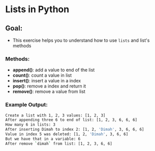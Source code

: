 # Lists in Python

## Goal:

- This exercise helps you to understand how to use `lists` and list's methods

### Methods:

- **append()**:  add a value to end of the list
- **count()**:  count a value in list
- **insert()**:  insert a value in a index
- **pop()**:  remove a index and return it
- **remove()**:  remove a value from list

### Example Output:

```sh
Create a list with 1, 2, 3 values: [1, 2, 3]
After appending three 6 to end of list: [1, 2, 3, 6, 6, 6]
How many 6 in lists: 3
After inserting Dimah to index 2: [1, 2, 'Dimah', 3, 6, 6, 6]
Value in index 5 was deleted: [1, 2, 'Dimah', 3, 6, 6]
But we have that in a variable: 6
After remove `dimah` from list: [1, 2, 3, 6, 6]
```